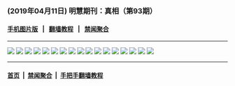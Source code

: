 ### (2019年04月11日) 明慧期刊：真相（第93期）

#### [手机图片版](../zhenxiang-mobile/93.md) &nbsp;&nbsp;|&nbsp;&nbsp; [翻墙教程](https://github.com/gfw-breaker/guides/) &nbsp;&nbsp;|&nbsp;&nbsp; [禁闻聚合](https://github.com/gfw-breaker/banned-news/)
---

<img src="http://qikan.minghui.org/mhqkpage/qikanimage/2019/04/10/zx93-dl-read-online1.png"/> 

<img src="http://qikan.minghui.org/mhqkpage/qikanimage/2019/04/10/zx93-dl-read-online2.png"/> 

<img src="http://qikan.minghui.org/mhqkpage/qikanimage/2019/04/10/zx93-dl-read-online3.png"/> 

<img src="http://qikan.minghui.org/mhqkpage/qikanimage/2019/04/10/zx93-dl-read-online4.png"/> 

<img src="http://qikan.minghui.org/mhqkpage/qikanimage/2019/04/10/zx93-dl-read-online5.png"/> 

<img src="http://qikan.minghui.org/mhqkpage/qikanimage/2019/04/10/zx93-dl-read-online6.png"/> 

<img src="http://qikan.minghui.org/mhqkpage/qikanimage/2019/04/10/zx93-dl-read-online7.png"/> 

<img src="http://qikan.minghui.org/mhqkpage/qikanimage/2019/04/10/zx93-dl-read-online8.png"/> 

<img src="http://qikan.minghui.org/mhqkpage/qikanimage/2019/04/10/zx93-dl-read-online9.png"/> 

<img src="http://qikan.minghui.org/mhqkpage/qikanimage/2019/04/10/zx93-dl-read-online10.png"/> 

<img src="http://qikan.minghui.org/mhqkpage/qikanimage/2019/04/10/zx93-dl-read-online11.png"/> 

<img src="http://qikan.minghui.org/mhqkpage/qikanimage/2019/04/10/zx93-dl-read-online12.png"/> 

<img src="http://qikan.minghui.org/mhqkpage/qikanimage/2019/04/10/zx93-dl-read-online13.png"/> 

<img src="http://qikan.minghui.org/mhqkpage/qikanimage/2019/04/10/zx93-dl-read-online14.png"/> 

<img src="http://qikan.minghui.org/mhqkpage/qikanimage/2019/04/10/zx93-dl-read-online15.png"/> 

<img src="http://qikan.minghui.org/mhqkpage/qikanimage/2019/04/10/zx93-dl-read-online16.png"/> 

<img src="http://qikan.minghui.org/mhqkpage/qikanimage/2019/04/10/zx93-dl-read-online17.png"/> 



---

#### [首页](../../../..) &nbsp;|&nbsp; [禁闻聚合](https://github.com/gfw-breaker/banned-news) &nbsp;|&nbsp; [手把手翻墙教程](https://github.com/gfw-breaker/guides) 
